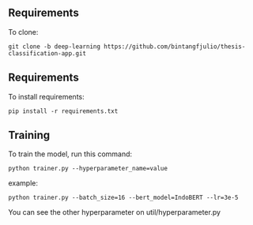 ## Requirements

To clone:

```setup
git clone -b deep-learning https://github.com/bintangfjulio/thesis-classification-app.git
```

## Requirements

To install requirements:

```setup
pip install -r requirements.txt
```

## Training

To train the model, run this command:

```train
python trainer.py --hyperparameter_name=value
```

example:

```
python trainer.py --batch_size=16 --bert_model=IndoBERT --lr=3e-5
```

You can see the other hyperparameter on util/hyperparameter.py
